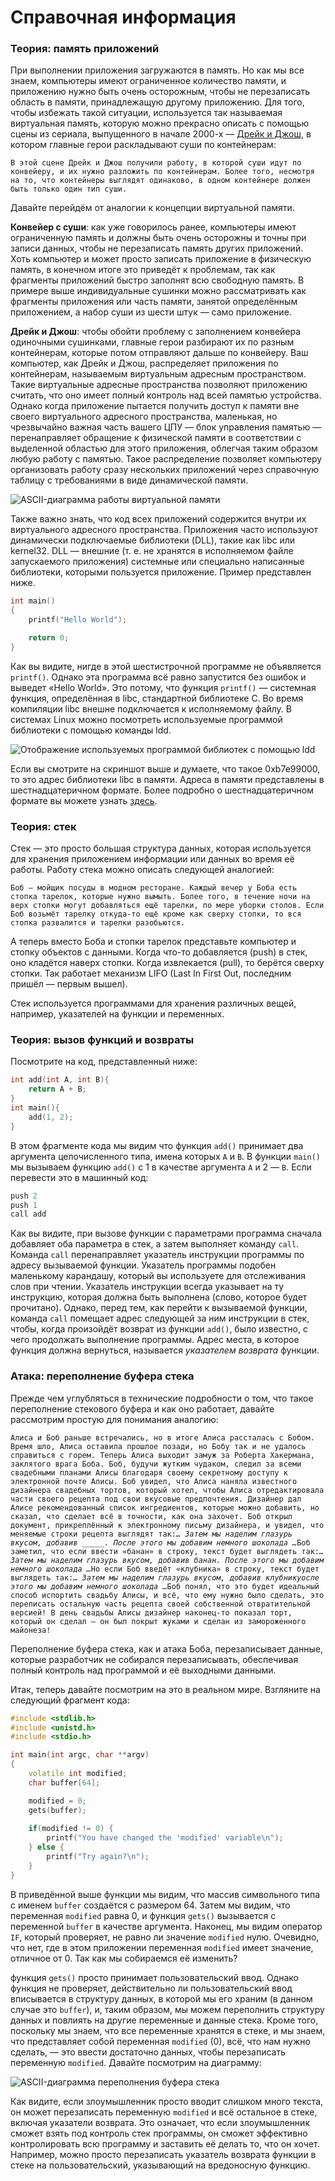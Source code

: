 # Справочная информация

### Теория: память приложений

 При выполнении приложения загружаются в память. Но как мы все знаем, компьютеры имеют ограниченное количество памяти, и приложению нужно быть очень осторожным, чтобы не перезаписать область в памяти, принадлежащую другому приложению. Для того, чтобы избежать такой ситуации, используется так называемая виртуальная память, которую можно прекрасно описать с помощью сцены из сериала, выпущенного в начале 2000-х — [Дрейк и Джош](https://ru.wikipedia.org/wiki/%D0%94%D1%80%D0%B5%D0%B9%D0%BA_%D0%B8_%D0%94%D0%B6%D0%BE%D1%88), в котором главные герои раскладывают суши по контейнерам:

`В этой сцене Дрейк и Джош получили работу, в которой суши идут по конвейеру, и их нужно разложить по контейнерам. Более того, несмотря на то, что контейнеры выглядят одинаково, в одном контейнере должен быть только один тип суши.`

Давайте перейдём от аналогии к концепции виртуальной памяти.

**Конвейер с суши**: как уже говорилось ранее, компьютеры имеют ограниченную память и должны быть очень осторожны и точны при записи данных, чтобы не перезаписать память других приложений. Хоть компьютер и может просто записать приложение в физическую память, в конечном итоге это приведёт к проблемам, так как фрагменты приложений быстро заполнят всю свободную память. В примере выше индивидуальные сушинки можно рассматривать как фрагменты приложения или часть памяти, занятой определённым приложением, а набор суши из шести штук — само приложение.

**Дрейк и Джош**: чтобы обойти проблему с заполнением конвейера одиночными сушинками, главные герои разбирают их по разным контейнерам, которые потом отправляют дальше по конвейеру. Ваш компьютер, как Дрейк и Джош, распределяет приложения по контейнерам, называемым виртуальным адресным пространством. Такие виртуальные адресные пространства позволяют приложению считать, что оно имеет полный контроль над всей памятью устройства. Однако когда приложение пытается получить доступ к памяти вне своего виртуального адресного пространства, маленькая, но чрезвычайно важная часть вашего ЦПУ — блок управления памятью — перенаправляет обращение к физической памяти в соответствии с выделенной областью для этого приложения, облегчая таким образом любую работу с памятью. Такое распределение позволяет компьютеру организовать работу сразу нескольких приложений через справочную таблицу с требованиями в виде динамической памяти.

![ASCII-&#x434;&#x438;&#x430;&#x433;&#x440;&#x430;&#x43C;&#x43C;&#x430; &#x440;&#x430;&#x431;&#x43E;&#x442;&#x44B; &#x432;&#x438;&#x440;&#x442;&#x443;&#x430;&#x43B;&#x44C;&#x43D;&#x43E;&#x439; &#x43F;&#x430;&#x43C;&#x44F;&#x442;&#x438;](../../../.gitbook/assets/image3.webp)

Также важно знать, что код всех приложений содержится внутри их виртуального адресного пространства. Приложения часто используют динамически подключаемые библиотеки \(DLL\), такие как libc или kernel32. DLL — внешние \(т. е. не хранятся в исполняемом файле запускаемого приложения\) системные или специально написанные библиотеки, которыми пользуется приложение. Пример представлен ниже.

```cpp
int main()
{
    printf("Hello World");

    return 0;
}
```

 Как вы видите, нигде в этой шестистрочной программе не объявляется `printf()`. Однако эта программа всё равно запустится без ошибок и выведет «Hello World». Это потому, что функция `printf()` — системная функция, определённая в libc, стандартной библиотеке C. Во время компиляции libc внешне подключается к исполняемому файлу. В системах Linux можно посмотреть используемые программой библиотеки с помощью команды ldd.

![&#x41E;&#x442;&#x43E;&#x431;&#x440;&#x430;&#x436;&#x435;&#x43D;&#x438;&#x435; &#x438;&#x441;&#x43F;&#x43E;&#x43B;&#x44C;&#x437;&#x443;&#x435;&#x43C;&#x44B;&#x445; &#x43F;&#x440;&#x43E;&#x433;&#x440;&#x430;&#x43C;&#x43C;&#x43E;&#x439; &#x431;&#x438;&#x431;&#x43B;&#x438;&#x43E;&#x442;&#x435;&#x43A; &#x441; &#x43F;&#x43E;&#x43C;&#x43E;&#x449;&#x44C;&#x44E; ldd](../../../.gitbook/assets/lib-dep.jpeg)

 Если вы смотрите на скриншот выше и думаете, что такое 0xb7e99000, то это адрес библиотеки libc в памяти. Адреса в памяти представлены в шестнадцатеричном формате. Более подробно о шестнадцатеричном формате вы можете узнать [здесь](https://inf1.info/hexadecimal).

### Теория: стек

Стек — это просто большая структура данных, которая используется для хранения приложением информации или данных во время её работы. Работу стека можно описать следующей аналогией:

`Боб — мойщик посуды в модном ресторане. Каждый вечер у Боба есть стопка тарелок, которые нужно вымыть. Более того, в течение ночи на верх стопки могут добавляться ещё тарелки, по мере уборки столов. Если Боб возьмёт тарелку откуда-то ещё кроме как сверху стопки, то вся стопка развалится и тарелки разобьются.`

А теперь вместо Боба и стопки тарелок представьте компьютер и стопку объектов с данными. Когда что-то добавляется \(push\) в стек, оно кладётся наверх стопки. Когда извлекается \(pull\), то берётся сверху стопки. Так работает механизм LIFO \(Last In First Out, последним пришёл — первым вышел\).

Стек используется программами для хранения различных вещей, например, указателей на функции и переменных.

### Теория: вызов функций и возвраты

Посмотрите на код, представленный ниже:

```cpp
int add(int A, int B){
    return A + B;
}
int main(){
    add(1, 2);
}
```

 В этом фрагменте кода мы видим что функция `add()` принимает два аргумента целочисленного типа, имена которых `А` и `В`. В функции `main()` мы вызываем функцию `add()` с 1 в качестве аргумента `А` и 2 — `В`. Если перевести это в машинный код:

```cpp
push 2
push 1
call add
```

 Как вы видите, при вызове функции с параметрами программа сначала добавляет оба параметра в стек, а затем выполняет команду `call`. Команда `call` перенаправляет указатель инструкции программы по адресу вызываемой функции. Указатель программы подобен маленькому карандашу, который вы используете для отслеживания слов при чтении. Указатель инструкции всегда указывает на ту инструкцию, которая должна быть выполнена \(слово, которое будет прочитано\). Однако, перед тем, как перейти к вызываемой функции, команда `call` помещает адрес следующей за ним инструкции в стек, чтобы, когда произойдёт возврат из функции `add()`, было известно, с чего продолжать выполнение программы. Адрес места, в которое функция должна вернуться, называется _указателем возврата_ функции.

### Атака: переполнение буфера стека

Прежде чем углубляться в технические подробности о том, что такое переполнение стекового буфера и как оно работает, давайте рассмотрим простую для понимания аналогию:

`Алиса и Боб раньше встречались, но в итоге Алиса рассталась с Бобом. Время шло, Алиса оставила прошлое позади, но Бобу так и не удалось справиться с горем. Теперь Алиса выходит замуж за Роберта Хакермана, заклятого врага Боба. Боб, будучи жутким чудаком, следил за всеми свадебными планами Алисы благодаря своему секретному доступу к электронной почте Алисы. Боб увидел, что Алиса наняла известного дизайнера свадебных тортов, который хотел, чтобы Алиса отредактировала части своего рецепта под свои вкусовые предпочтения. Дизайнер дал Алисе рекомендованный список ингредиентов, которые можно добавить, но сказал, что сделает всё в точности, как она захочет. Боб открыл документ, прикреплённый к электронному письму дизайнера, и увидел, что меняемые строки рецепта выглядят так:`_`… Затем мы наделим глазурь вкусом, добавив _____. После этого мы добавим немного шоколада …`_`Боб заметил, что если ввести «банан» в строку, текст будет выглядеть так:`_`… Затем мы наделим глазурь вкусом, добавив банан. После этого мы добавим немного шоколада …`_`Но если Боб введёт «клубника» в строку, текст будет выглядеть так:`_`… Затем мы наделим глазурь вкусом, добавив клубникуосле этого мы добавим немного шоколада …`_`Боб понял, что это будет идеальный способ испортить свадьбу Алисы, и всё, что ему нужно было сделать, это переписать остальную часть рецепта своей собственной отвратительной версией! В день свадьбы Алисы дизайнер наконец-то показал торт, который он сделал — он был покрыт жуками и сделан из замороженного майонеза!`

Переполнение буфера стека, как и атака Боба, перезаписывает данные, которые разработчик не собирался перезаписывать, обеспечивая полный контроль над программой и её выходными данными.

Итак, теперь давайте посмотрим на это в реальном мире. Взгляните на следующий фрагмент кода:

```cpp
#include <stdlib.h>
#include <unistd.h>
#include <stdio.h>

int main(int argc, char **argv)
{
    volatile int modified;
    char buffer[64];

    modified = 0;
    gets(buffer);
   
    if(modified != 0) {
        printf("You have changed the 'modified' variable\n");
    } else {
        printf("Try again?\n");
    }
}
```

 В приведённой выше функции мы видим, что массив символьного типа с именем `buffer` создаётся с размером 64. Затем мы видим, что переменная `modified` равна 0, и функция `gets()` вызывается с переменной `buffer` в качестве аргумента. Наконец, мы видим оператор `IF`, который проверяет, не равно ли значение `modified` нулю. Очевидно, что нет, где в этом приложении переменная `modified` имеет значение, отличное от 0. Так как мы собираемся её изменить?

 функция `gets()` просто принимает пользовательский ввод. Однако функция не проверяет, действительно ли пользовательский ввод вписывается в структуру данных, в которой мы его храним \(в данном случае это `buffer`\), и, таким образом, мы можем переполнить структуру данных и повлиять на другие переменные и данные стека. Кроме того, поскольку мы знаем, что все переменные хранятся в стеке, и мы знаем, что представляет собой переменная `modified` \(0\), всё, что нам нужно сделать, — это ввести достаточно данных, чтобы перезаписать переменную `modified`. Давайте посмотрим на диаграмму:

![ASCII-&#x434;&#x438;&#x430;&#x433;&#x440;&#x430;&#x43C;&#x43C;&#x430; &#x43F;&#x435;&#x440;&#x435;&#x43F;&#x43E;&#x43B;&#x43D;&#x435;&#x43D;&#x438;&#x44F; &#x431;&#x443;&#x444;&#x435;&#x440;&#x430; &#x441;&#x442;&#x435;&#x43A;&#x430;](../../../.gitbook/assets/image9.jpg)

 Как видите, если злоумышленник просто вводит слишком много текста, он может перезаписать переменную `modified` и всё остальное в стеке, включая указатели возврата. Это означает, что если злоумышленник сможет взять под контроль стек программы, он сможет эффективно контролировать всю программу и заставить её делать то, что он хочет. Например, можно просто перезаписать указатель возврата функции в стеке на пользовательский, указывающий на вредоносную функцию.

